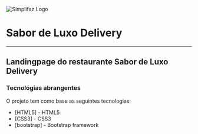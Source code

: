 ![Simplifaz Logo](https://media.discordapp.net/attachments/577081779370852381/684098968887623735/logoLuxo.png?width=250&height=200)

# Sabor de Luxo Delivery

---

## Landingpage do restaurante **Sabor de Luxo Delivery**

### Tecnológias abrangentes

O projeto tem como base as seguintes tecnologias:

- [HTML5] - HTML5
- [CSS3] - CSS3
- [bootstrap] - Bootstrap framework
